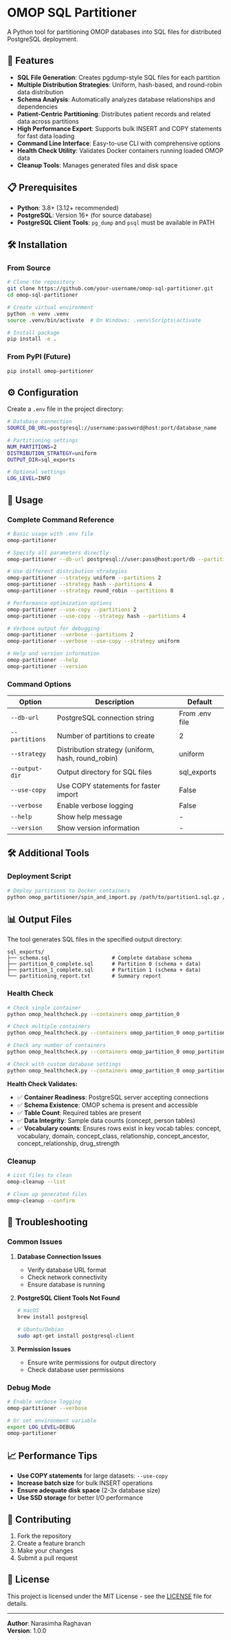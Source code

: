 # OMOP SQL Partitioner

A Python tool for partitioning OMOP databases into SQL files for distributed PostgreSQL deployment.

## 🚀 Features

- **SQL File Generation**: Creates pgdump-style SQL files for each partition
- **Multiple Distribution Strategies**: Uniform, hash-based, and round-robin data distribution
- **Schema Analysis**: Automatically analyzes database relationships and dependencies
- **Patient-Centric Partitioning**: Distributes patient records and related data across partitions
- **High Performance Export**: Supports bulk INSERT and COPY statements for fast data loading
- **Command Line Interface**: Easy-to-use CLI with comprehensive options
- **Health Check Utility**: Validates Docker containers running loaded OMOP data
- **Cleanup Tools**: Manages generated files and disk space

## 📋 Prerequisites

- **Python**: 3.8+ (3.12+ recommended)
- **PostgreSQL**: Version 16+ (for source database)
- **PostgreSQL Client Tools**: `pg_dump` and `psql` must be available in PATH

## 🛠️ Installation

### From Source
```bash
# Clone the repository
git clone https://github.com/your-username/omop-sql-partitioner.git
cd omop-sql-partitioner

# Create virtual environment
python -m venv .venv
source .venv/bin/activate  # On Windows: .venv\Scripts\activate

# Install package
pip install -e .
```

### From PyPI (Future)
```bash
pip install omop-partitioner
```

## ⚙️ Configuration

Create a `.env` file in the project directory:

```bash
# Database connection
SOURCE_DB_URL=postgresql://username:password@host:port/database_name

# Partitioning settings
NUM_PARTITIONS=2
DISTRIBUTION_STRATEGY=uniform
OUTPUT_DIR=sql_exports

# Optional settings
LOG_LEVEL=INFO
```

## 🚀 Usage

### Complete Command Reference

```bash
# Basic usage with .env file
omop-partitioner

# Specify all parameters directly
omop-partitioner --db-url postgresql://user:pass@host:port/db --partitions 4 --output-dir my_partitions

# Use different distribution strategies
omop-partitioner --strategy uniform --partitions 2
omop-partitioner --strategy hash --partitions 4
omop-partitioner --strategy round_robin --partitions 8

# Performance optimization options
omop-partitioner --use-copy --partitions 2
omop-partitioner --use-copy --strategy hash --partitions 4

# Verbose output for debugging
omop-partitioner --verbose --partitions 2
omop-partitioner --verbose --use-copy --strategy uniform

# Help and version information
omop-partitioner --help
omop-partitioner --version
```

### Command Options

| Option | Description | Default |
|--------|-------------|---------|
| `--db-url` | PostgreSQL connection string | From .env file |
| `--partitions` | Number of partitions to create | 2 |
| `--strategy` | Distribution strategy (uniform, hash, round_robin) | uniform |
| `--output-dir` | Output directory for SQL files | sql_exports |
| `--use-copy` | Use COPY statements for faster import | False |
| `--verbose` | Enable verbose logging | False |
| `--help` | Show help message | - |
| `--version` | Show version information | - |

## 🛠️ Additional Tools
### Deployment Script
```bash
# Deploy partitions to Docker containers
python omop_partitioner/spin_and_import.py /path/to/partition1.sql.gz /path/to/partition2.sql.gz
```

## 📊 Output Files

The tool generates SQL files in the specified output directory:

```
sql_exports/
├── schema.sql                    # Complete database schema
├── partition_0_complete.sql      # Partition 0 (schema + data)
├── partition_1_complete.sql      # Partition 1 (schema + data)
└── partitioning_report.txt       # Summary report
```

### Health Check
```bash
# Check single container
python omop_healthcheck.py --containers omop_partition_0

# Check multiple containers
python omop_healthcheck.py --containers omop_partition_0 omop_partition_1

# Check any number of containers
python omop_healthcheck.py --containers omop_partition_0 omop_partition_1 omop_partition_2 omop_partition_3

# Check with custom database settings
python omop_healthcheck.py --containers omop_partition_0 omop_partition_1 --user postgres --db omop

```

**Health Check Validates:**
- ✅ **Container Readiness**: PostgreSQL server accepting connections
- ✅ **Schema Existence**: OMOP schema is present and accessible
- ✅ **Table Count**: Required tables are present
- ✅ **Data Integrity**: Sample data counts (concept, person tables)
- ✅ **Vocabulary counts**: Ensures rows exist in key vocab tables: concept, vocabulary, domain, concept_class, relationship, concept_ancestor, concept_relationship, drug_strength

### Cleanup
```bash
# List files to clean
omop-cleanup --list

# Clean up generated files
omop-cleanup --confirm
```


## 🔧 Troubleshooting

### Common Issues

1. **Database Connection Issues**
   - Verify database URL format
   - Check network connectivity
   - Ensure database is running

2. **PostgreSQL Client Tools Not Found**
   ```bash
   # macOS
   brew install postgresql
   
   # Ubuntu/Debian
   sudo apt-get install postgresql-client
   ```

3. **Permission Issues**
   - Ensure write permissions for output directory
   - Check database user permissions

### Debug Mode
```bash
# Enable verbose logging
omop-partitioner --verbose

# Or set environment variable
export LOG_LEVEL=DEBUG
omop-partitioner
```

## 📈 Performance Tips

- **Use COPY statements** for large datasets: `--use-copy`
- **Increase batch size** for bulk INSERT operations
- **Ensure adequate disk space** (2-3x database size)
- **Use SSD storage** for better I/O performance

## 🤝 Contributing

1. Fork the repository
2. Create a feature branch
3. Make your changes
4. Submit a pull request

## 📄 License

This project is licensed under the MIT License - see the [LICENSE](LICENSE) file for details.


---

**Author**: Narasimha Raghavan  
**Version**: 1.0.0
